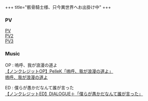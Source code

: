 +++
title="骸骨騎士様、只今異世界へお出掛け中"
+++

### PV
[PV](https://www.youtube.com/watch?v=pU02rM9E1BU)\
[PV2](https://www.youtube.com/watch?v=bP0rYYoo5VY)\
[PV3](https://www.youtube.com/watch?v=3UF9HKF-Zmc)

### Music
OP : 嗚呼、我が浪漫の道よ\
[【ノンクレジットOP】PelleK「嗚呼、我が浪漫の道よ」](https://www.youtube.com/watch?v=63tS4a_epWI)\
[嗚呼、我が浪漫の道よ](https://www.youtube.com/watch?v=MeZ6ECW4tWk)

ED : 僕らが愚かだなんて誰が言った\
[【ノンクレジットED】DIALOGUE＋「僕らが愚かだなんて誰が⾔った」](https://www.youtube.com/watch?v=9n36uxUbtkM)
